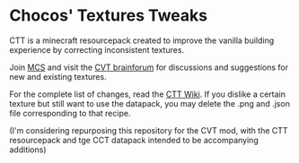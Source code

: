 # Chocos' Textures Tweaks

CTT is a minecraft resourcepack created to improve the vanilla building experience by correcting inconsistent textures.

Join [MCS](https://discord.com/invite/NtVxyW5) and visit the [CVT brainforum](https://discord.com/channels/308744621616529410/1243802341824663602) for discussions and suggestions for new and existing textures.

For the complete list of changes, read the [CTT Wiki](https://github.com/mygazthehealer/chocos-texture-tweaks/blob/main/TEXTURE.md). If you dislike a certain texture but still want to use the datapack, you may delete the .png and .json file corresponding to that recipe.

(I'm considering repurposing this repository for the CVT mod, with the CTT resourcepack and tge CCT datapack intended to be accompanying additions)